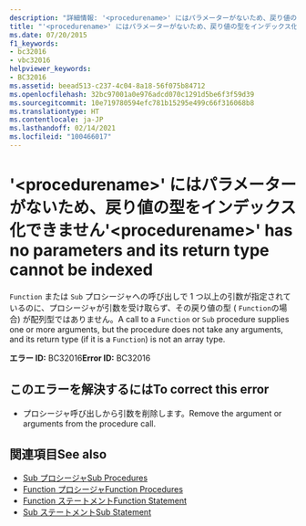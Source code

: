 ```yaml
---
description: "詳細情報: '<procedurename>' にはパラメーターがないため、戻り値の型をインデックス化できません"
title: "'<procedurename>' にはパラメーターがないため、戻り値の型をインデックス化できません"
ms.date: 07/20/2015
f1_keywords:
- bc32016
- vbc32016
helpviewer_keywords:
- BC32016
ms.assetid: beead513-c237-4c04-8a18-56f075b84712
ms.openlocfilehash: 32bc97001a0e976adcd070c1291d5be6f3f59d39
ms.sourcegitcommit: 10e719780594efc781b15295e499c66f316068b8
ms.translationtype: HT
ms.contentlocale: ja-JP
ms.lasthandoff: 02/14/2021
ms.locfileid: "100466017"
---
```

# <a name="procedurename-has-no-parameters-and-its-return-type-cannot-be-indexed"></a><span data-ttu-id="9601a-103">'\<procedurename>' にはパラメーターがないため、戻り値の型をインデックス化できません</span><span class="sxs-lookup"><span data-stu-id="9601a-103">'\<procedurename>' has no parameters and its return type cannot be indexed</span></span>

<span data-ttu-id="9601a-104">`Function` または `Sub` プロシージャへの呼び出しで 1 つ以上の引数が指定されているのに、プロシージャが引数を受け取らず、その戻り値の型 ( `Function`の場合) が配列型ではありません。</span><span class="sxs-lookup"><span data-stu-id="9601a-104">A call to a `Function` or `Sub` procedure supplies one or more arguments, but the procedure does not take any arguments, and its return type (if it is a `Function`) is not an array type.</span></span>  
  
 <span data-ttu-id="9601a-105">**エラー ID:** BC32016</span><span class="sxs-lookup"><span data-stu-id="9601a-105">**Error ID:** BC32016</span></span>  
  
## <a name="to-correct-this-error"></a><span data-ttu-id="9601a-106">このエラーを解決するには</span><span class="sxs-lookup"><span data-stu-id="9601a-106">To correct this error</span></span>  
  
- <span data-ttu-id="9601a-107">プロシージャ呼び出しから引数を削除します。</span><span class="sxs-lookup"><span data-stu-id="9601a-107">Remove the argument or arguments from the procedure call.</span></span>  
  
## <a name="see-also"></a><span data-ttu-id="9601a-108">関連項目</span><span class="sxs-lookup"><span data-stu-id="9601a-108">See also</span></span>

- [<span data-ttu-id="9601a-109">Sub プロシージャ</span><span class="sxs-lookup"><span data-stu-id="9601a-109">Sub Procedures</span></span>](../programming-guide/language-features/procedures/sub-procedures.md)
- [<span data-ttu-id="9601a-110">Function プロシージャ</span><span class="sxs-lookup"><span data-stu-id="9601a-110">Function Procedures</span></span>](../programming-guide/language-features/procedures/function-procedures.md)
- [<span data-ttu-id="9601a-111">Function ステートメント</span><span class="sxs-lookup"><span data-stu-id="9601a-111">Function Statement</span></span>](../language-reference/statements/function-statement.md)
- [<span data-ttu-id="9601a-112">Sub ステートメント</span><span class="sxs-lookup"><span data-stu-id="9601a-112">Sub Statement</span></span>](../language-reference/statements/sub-statement.md)
